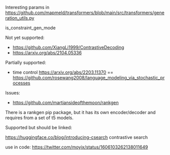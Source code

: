 Interesting params in https://github.com/mapmeld/transformers/blob/main/src/transformers/generation_utils.py

is_constraint_gen_mode

Not yet supported:

- https://github.com/XiangLi1999/ContrastiveDecoding
- https://arxiv.org/abs/2104.05336

Partially supported:

- time control https://arxiv.org/abs/2203.11370 == https://github.com/rosewang2008/language_modeling_via_stochastic_processes

Issues:

- https://github.com/martiansideofthemoon/rankgen

There is a rankgen pip package, but it has its own encoder/decoder and requires from a set of t5 models.

Supported but should be linked:

https://huggingface.co/blog/introducing-csearch contrastive search


use in code: https://twitter.com/moyix/status/1606103262138011649
